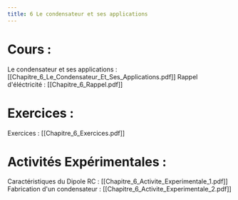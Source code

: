 ```yaml
---
title: 6 Le condensateur et ses applications
---
```

# Cours :
Le condensateur et ses applications : [[Chapitre_6_Le_Condensateur_Et_Ses_Applications.pdf]]
Rappel d'éléctricité : [[Chapitre_6_Rappel.pdf]]

# Exercices :
Exercices : [[Chapitre_6_Exercices.pdf]]

# Activités Expérimentales :
Caractéristiques du Dipole RC : [[Chapitre_6_Activite_Experimentale_1.pdf]]
Fabrication d'un condensateur : [[Chapitre_6_Activite_Experimentale_2.pdf]]